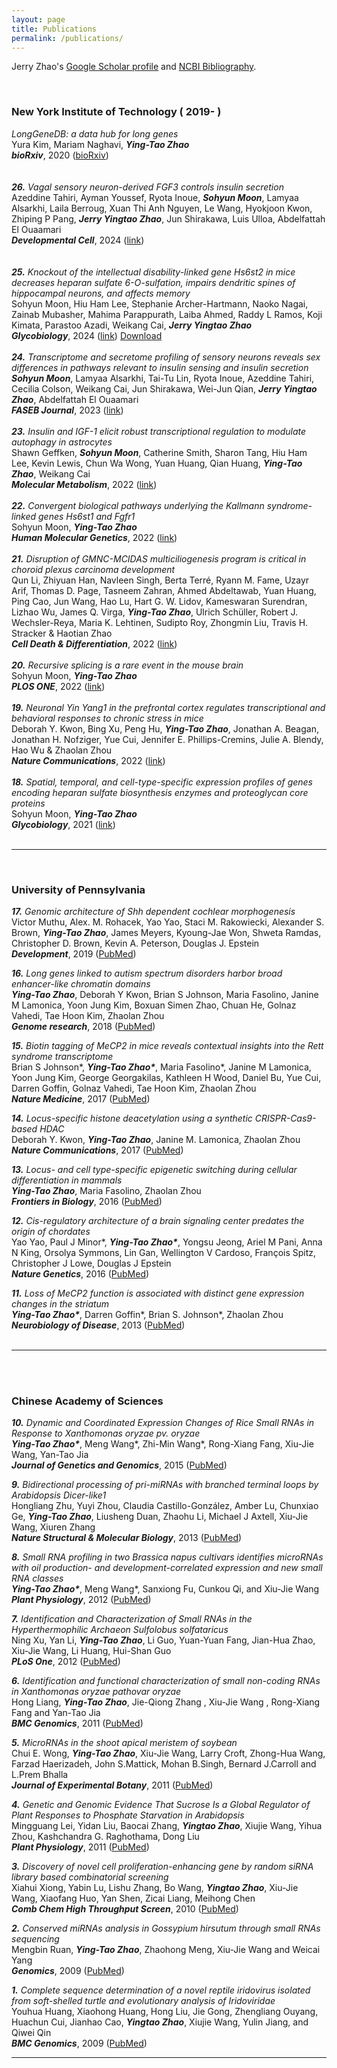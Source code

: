```yaml
---
layout: page
title: Publications
permalink: /publications/
---
```


Jerry Zhao's [Google Scholar profile](https://scholar.google.com/citations?hl=en&user=Sq8wrbQAAAAJ&view_op=list_works&sortby=pubdate) and [NCBI Bibliography](https://www.ncbi.nlm.nih.gov/myncbi/1v35dpemirpQW/bibliography/public/).

 <br>

### New York Institute of Technology ( 2019- )
_LongGeneDB: a data hub for long genes_<br>
Yura Kim, Mariam Naghavi, ***Ying-Tao Zhao***<br>
***bioRxiv***, 2020 ([bioRxiv](https://doi.org/10.1101/2020.09.08.281220)) <br>
<br>
<br>
***26.*** _Vagal sensory neuron-derived FGF3 controls insulin secretion_<br>
Azeddine Tahiri, Ayman Youssef, Ryota Inoue, ***Sohyun Moon***, Lamyaa Alsarkhi, Laila Berroug, Xuan Thi Anh Nguyen, Le Wang, Hyokjoon Kwon, Zhiping P Pang, ***Jerry Yingtao Zhao***, Jun Shirakawa, Luis Ulloa, Abdelfattah El Ouaamari<br>
***Developmental Cell***, 2024 ([link](https://pubmed.ncbi.nlm.nih.gov/39413782/)) <br>
<br>
<br>***25.*** _Knockout of the intellectual disability-linked gene Hs6st2 in mice decreases heparan sulfate 6-O-sulfation, impairs dendritic spines of hippocampal neurons, and affects memory_<br>
Sohyun Moon, Hiu Ham Lee, Stephanie Archer-Hartmann, Naoko Nagai, Zainab Mubasher, Mahima Parappurath, Laiba Ahmed, Raddy L Ramos, Koji Kimata, Parastoo Azadi, Weikang Cai, ***Jerry Yingtao Zhao***<br>
***Glycobiology***, 2024 ([link](https://doi.org/10.1093/glycob/cwad095)) <a href="/img/Moon_2023_Glycobiology.pdf" download>Download</a> <br>
<br>
***24.*** _Transcriptome and secretome profiling of sensory neurons reveals sex differences in pathways relevant to insulin sensing and insulin secretion_<br>
***Sohyun Moon***, Lamyaa Alsarkhi, Tai-Tu Lin, Ryota Inoue, Azeddine Tahiri, Cecilia Colson, Weikang Cai, Jun Shirakawa, Wei-Jun Qian, ***Jerry Yingtao Zhao***, Abdelfattah El Ouaamari<br>
***FASEB Journal***, 2023 ([link](https://faseb.onlinelibrary.wiley.com/doi/10.1096/fj.202300941R))<br>
<br>
***23.*** _Insulin and IGF-1 elicit robust transcriptional regulation to modulate autophagy in astrocytes_<br>
Shawn Geffken, ***Sohyun Moon***, Catherine Smith, Sharon Tang, Hiu Ham Lee, Kevin Lewis, Chun Wa Wong, Yuan Huang, Qian Huang, ***Ying-Tao Zhao***, Weikang Cai<br>
***Molecular Metabolism***, 2022 ([link](https://www.sciencedirect.com/science/article/pii/S2212877822002162?via%3Dihub))<br>
<br>
***22.*** _Convergent biological pathways underlying the Kallmann syndrome-linked genes Hs6st1 and Fgfr1_<br>
Sohyun Moon, ***Ying-Tao Zhao***<br>
***Human Molecular Genetics***, 2022 ([link](https://academic.oup.com/hmg/advance-article/doi/10.1093/hmg/ddac172/6650945))<br>
<br>
***21.*** _Disruption of GMNC-MCIDAS multiciliogenesis program is critical in choroid plexus carcinoma development_<br>
Qun Li, Zhiyuan Han, Navleen Singh, Berta Terré, Ryann M. Fame, Uzayr Arif, Thomas D. Page, Tasneem Zahran, Ahmed Abdeltawab, Yuan Huang, Ping Cao, Jun Wang, Hao Lu, Hart G. W. Lidov, Kameswaran Surendran, Lizhao Wu, James Q. Virga, ***Ying-Tao Zhao***, Ulrich Schüller, Robert J. Wechsler-Reya, Maria K. Lehtinen, Sudipto Roy, Zhongmin Liu, Travis H. Stracker & Haotian Zhao<br>
***Cell Death & Differentiation***, 2022 ([link](https://www.nature.com/articles/s41418-022-00950-z))<br>
<br>
***20.*** _Recursive splicing is a rare event in the mouse brain_<br>
Sohyun Moon, ***Ying-Tao Zhao***<br>
***PLOS ONE***, 2022 ([link](https://journals.plos.org/plosone/article?id=10.1371/journal.pone.0263082))<br>
<br>
***19.*** _Neuronal Yin Yang1 in the prefrontal cortex regulates transcriptional and behavioral responses to chronic stress in mice_<br>
Deborah Y. Kwon, Bing Xu, Peng Hu, ***Ying-Tao Zhao***, Jonathan A. Beagan, Jonathan H. Nofziger, Yue Cui, Jennifer E. Phillips-Cremins, Julie A. Blendy, Hao Wu & Zhaolan Zhou <br>
***Nature Communications***, 2022 ([link](https://www.nature.com/articles/s41467-021-27571-3)) <br>
<br>
***18.*** _Spatial, temporal, and cell-type-specific expression profiles of genes encoding heparan sulfate biosynthesis enzymes and proteoglycan core proteins_<br>
Sohyun Moon, ***Ying-Tao Zhao***<br>
***Glycobiology***, 2021 ([link](https://doi.org/10.1093/glycob/cwab054)) <br>
<br>

<hr> 
 <br>
 
### University of Pennsylvania 
***17.*** _Genomic architecture of Shh dependent cochlear morphogenesis_<br>
Victor Muthu, Alex. M. Rohacek, Yao Yao, Staci M. Rakowiecki, Alexander S. Brown, ***Ying-Tao Zhao***, James Meyers, Kyoung-Jae Won, Shweta Ramdas, Christopher D. Brown, Kevin A. Peterson, Douglas J. Epstein<br>
***Development***, 2019 ([PubMed](https://www.ncbi.nlm.nih.gov/pubmed/?term=31488567)) <br>

***16.*** _Long genes linked to autism spectrum disorders harbor broad enhancer-like chromatin domains_<br>
***Ying-Tao Zhao***, Deborah Y Kwon, Brian S Johnson, Maria Fasolino, Janine M Lamonica, Yoon Jung Kim, Boxuan Simen Zhao, Chuan He, Golnaz Vahedi, Tae Hoon Kim, Zhaolan Zhou<br>
***Genome research***, 2018 ([PubMed](https://www.ncbi.nlm.nih.gov/pubmed/29848492)) <br>

***15.*** _Biotin tagging of MeCP2 in mice reveals contextual insights into the Rett syndrome transcriptome_<br>
Brian S Johnson\*, ***Ying-Tao Zhao\****, Maria Fasolino\*, Janine M Lamonica, Yoon Jung Kim, George Georgakilas, Kathleen H Wood, Daniel Bu, Yue Cui, Darren Goffin, Golnaz Vahedi, Tae Hoon Kim, Zhaolan Zhou<br>
***Nature Medicine***, 2017 ([PubMed](https://www.ncbi.nlm.nih.gov/pubmed/28920956))

***14.*** _Locus-specific histone deacetylation using a synthetic CRISPR-Cas9-based HDAC_<br>
Deborah Y. Kwon, ***Ying-Tao Zhao***, Janine M. Lamonica,  Zhaolan Zhou<br>
***Nature Communications***, 2017 ([PubMed](https://www.ncbi.nlm.nih.gov/pubmed/28497787)) <br>

***13.*** _Locus- and cell type-specific epigenetic switching during cellular differentiation in mammals_<br>
***Ying-Tao Zhao***, Maria Fasolino,  Zhaolan Zhou<br>
***Frontiers in Biology***, 2016 ([PubMed](https://www.ncbi.nlm.nih.gov/pubmed/28261266))

***12.*** _Cis-regulatory architecture of a brain signaling center predates the origin of chordates_<br>
Yao Yao, Paul J Minor\*, ***Ying-Tao Zhao\****, Yongsu Jeong, Ariel M Pani, Anna N King, Orsolya Symmons, Lin Gan, Wellington V Cardoso, François Spitz, Christopher J Lowe, Douglas J Epstein<br>
***Nature Genetics***, 2016 ([PubMed](https://www.ncbi.nlm.nih.gov/pubmed/27064252))  <br>

***11.*** _Loss of MeCP2 function is associated with distinct gene expression changes in the striatum_<br>
***Ying-Tao Zhao\****, Darren Goffin\*, Brian S. Johnson\*, Zhaolan Zhou<br> 
***Neurobiology of Disease***, 2013 ([PubMed](https://www.ncbi.nlm.nih.gov/pubmed/23948639))<br>
 <br>
<hr> 
 <br>
 <br>
 
### Chinese Academy of Sciences
***10.*** _Dynamic and Coordinated Expression Changes of Rice Small RNAs in Response to Xanthomonas oryzae pv. oryzae_<br>
***Ying-Tao Zhao\****, Meng Wang\*, Zhi-Min Wang\*, Rong-Xiang Fang, Xiu-Jie Wang, Yan-Tao Jia<br> 
***Journal of Genetics and Genomics***, 2015 ([PubMed](https://www.ncbi.nlm.nih.gov/pubmed/26674380)) <br>

***9.*** _Bidirectional processing of pri-miRNAs with branched terminal loops by Arabidopsis Dicer-like1_<br>
Hongliang Zhu, Yuyi Zhou, Claudia Castillo-González, Amber Lu, Chunxiao Ge, ***Ying-Tao Zhao***, Liusheng Duan, Zhaohu Li, Michael J Axtell, Xiu-Jie Wang, Xiuren Zhang<br>
***Nature Structural & Molecular Biology***, 2013 ([PubMed](https://www.ncbi.nlm.nih.gov/pubmed/23934148)) <br>

***8.*** _Small RNA profiling in two Brassica napus cultivars identifies microRNAs with oil production- and development-correlated expression and new small RNA classes_<br>
***Ying-Tao Zhao\****, Meng Wang\*, Sanxiong Fu, Cunkou Qi, and Xiu-Jie Wang<br>
***Plant Physiology***, 2012 ([PubMed](https://www.ncbi.nlm.nih.gov/pubmed/22138974))

***7.*** _Identification and Characterization of Small RNAs in the Hyperthermophilic Archaeon Sulfolobus solfataricus_<br>
Ning Xu, Yan Li, ***Ying-Tao Zhao***, Li Guo, Yuan-Yuan Fang, Jian-Hua Zhao, Xiu-Jie Wang, Li Huang, Hui-Shan Guo<br>
***PLoS One***, 2012 ([PubMed](https://www.ncbi.nlm.nih.gov/pubmed/?term=22514725))

***6.*** _Identification and functional characterization of small non-coding RNAs in Xanthomonas oryzae pathovar oryzae_<br>
Hong Liang, ***Ying-Tao Zhao***, Jie-Qiong Zhang , Xiu-Jie Wang , Rong-Xiang Fang and Yan-Tao Jia<br>
***BMC Genomics***, 2011 ([PubMed](https://www.ncbi.nlm.nih.gov/pubmed/?term=21276262))

***5.*** _MicroRNAs in the shoot apical meristem of soybean_<br>
Chui E. Wong, ***Ying-Tao Zhao***, Xiu-Jie Wang, Larry Croft, Zhong-Hua Wang, Farzad Haerizadeh, John S.Mattick, Mohan B.Singh, Bernard J.Carroll and L.Prem Bhalla<br>
***Journal of Experimental Botany***, 2011 ([PubMed](https://www.ncbi.nlm.nih.gov/pubmed/21504877))

***4.*** _Genetic and Genomic Evidence That Sucrose Is a Global Regulator of Plant Responses to Phosphate Starvation in Arabidopsis_<br>
Mingguang Lei, Yidan Liu, Baocai Zhang, ***Yingtao Zhao***, Xiujie Wang, Yihua Zhou, Kashchandra G. Raghothama, Dong Liu<br> 
***Plant Physiology***, 2011 ([PubMed](https://www.ncbi.nlm.nih.gov/pubmed/21346170))

***3.*** _Discovery of novel cell proliferation-enhancing gene by random siRNA library based combinatorial screening_<br>
Xiahui Xiong, Yabin Lu, Lishu Zhang, Bo Wang, ***Yingtao Zhao***, Xiu-Jie Wang, Xiaofang Huo, Yan Shen, Zicai Liang, Meihong Chen<br>
***Comb Chem High Throughput Screen***, 2010 ([PubMed](https://www.ncbi.nlm.nih.gov/pubmed/20712584))
 
***2.*** _Conserved miRNAs analysis in Gossypium hirsutum through small RNAs sequencing_<br>
Mengbin Ruan, ***Ying-Tao Zhao***, Zhaohong Meng, Xiu-Jie Wang and Weicai Yang<br>
***Genomics***, 2009 ([PubMed](https://www.ncbi.nlm.nih.gov/pubmed/19628031))

***1.*** _Complete sequence determination of a novel reptile iridovirus isolated from soft-shelled turtle and evolutionary analysis of Iridoviridae_<br>
Youhua Huang, Xiaohong Huang, Hong Liu, Jie Gong, Zhengliang Ouyang, Huachun Cui, Jianhao Cao, ***Yingtao Zhao***, Xiujie Wang, Yulin Jiang, and Qiwei Qin<br>
***BMC Genomics***, 2009 ([PubMed](https://www.ncbi.nlm.nih.gov/pubmed/19439104))
 <br>
<hr> 
 <br>
